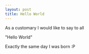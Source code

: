```yaml
---
layout: post
title: Hello World
---
```


As a customary I would like to say to all

"Hello World"

Exactly the same day I was born :P